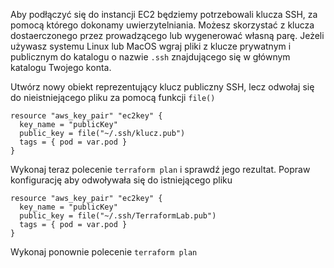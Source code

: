 Aby podłączyć się do instancji EC2 będziemy potrzebowali klucza SSH, za pomocą którego dokonamy uwierzytelniania. Możesz skorzystać z klucza dostaerczonego przez prowadzącego lub wygenerować własną parę. Jeżeli używasz systemu Linux lub MacOS wgraj pliki z klucze prywatnym i publicznym do katalogu o nazwie ```.ssh``` znajdującego się w głównym katalogu Twojego konta.

Utwórz nowy obiekt reprezentujący klucz publiczny SSH, lecz odwołaj się do nieistniejącego pliku za pomocą funkcji ```file()```
```
resource "aws_key_pair" "ec2key" {
  key_name = "publicKey"
  public_key = file("~/.ssh/klucz.pub")
  tags = { pod = var.pod }
}
```
Wykonaj teraz polecenie ```terraform plan``` i sprawdź jego rezultat. Popraw konfigurację aby odwoływała się do istniejącego pliku
```
resource "aws_key_pair" "ec2key" {
  key_name = "publicKey"
  public_key = file("~/.ssh/TerraformLab.pub")
  tags = { pod = var.pod }
}
```
Wykonaj ponownie polecenie ```terraform plan```
